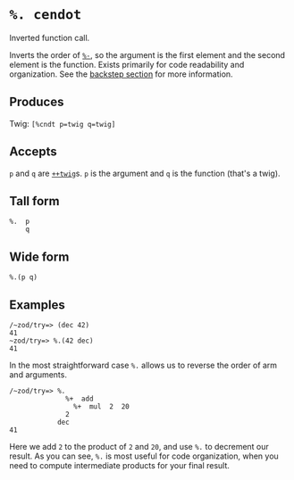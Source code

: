 `%. cendot`
===========

Inverted function call.

Inverts the order of [`%-`](), so the argument is the first
element and the second element is the function. Exists primarily
for code readability and organization. See the [backstep
section]() for more information.

Produces
--------

Twig: `[%cndt p=twig q=twig]`

Accepts
-------

`p` and `q` are [`++twig`]()s. `p` is the argument and `q` is the function (that's a twig).

Tall form
---------

    %.  p
        q

Wide form
---------

    %.(p q)

Examples
--------

    /~zod/try=> (dec 42)
    41
    ~zod/try=> %.(42 dec)
    41

In the most straightforward case `%.` allows us to reverse the order of
arm and arguments.

    /~zod/try=> %.
                  %+  add
                    %+  mul  2  20
                  2
                dec
    41

Here we add `2` to the product of `2` and `20`, and use `%.` to
decrement our result. As you can see, `%.` is most useful for code
organization, when you need to compute intermediate products for your
final result.
